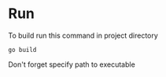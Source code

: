 # Run

To build run this command in project directory

```
go build 
```

Don't forget specify path to executable